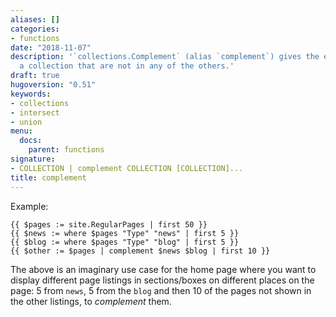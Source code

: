 ```yaml
---
aliases: []
categories:
- functions
date: "2018-11-07"
description: '`collections.Complement` (alias `complement`) gives the elements of
  a collection that are not in any of the others.'
draft: true
hugoversion: "0.51"
keywords:
- collections
- intersect
- union
menu:
  docs:
    parent: functions
signature:
- COLLECTION | complement COLLECTION [COLLECTION]...
title: complement
---
```


Example:

```go-html-template
{{ $pages := site.RegularPages | first 50 }}
{{ $news := where $pages "Type" "news" | first 5 }}
{{ $blog := where $pages "Type" "blog" | first 5 }}
{{ $other := $pages | complement $news $blog | first 10 }}
```

The above is an imaginary use case for the home page where you want to display different page listings in sections/boxes on different places on the page: 5 from `news`, 5 from the `blog` and then 10 of the pages not shown in the other listings, to _complement_ them.
